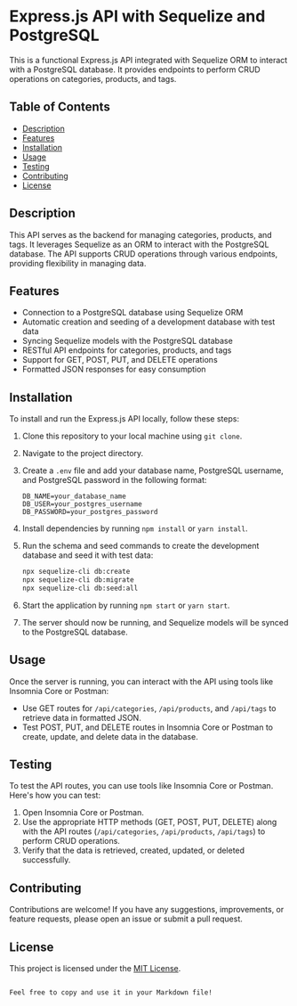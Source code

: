 # Express.js API with Sequelize and PostgreSQL

This is a functional Express.js API integrated with Sequelize ORM to interact with a PostgreSQL database. It provides endpoints to perform CRUD operations on categories, products, and tags.

## Table of Contents

- [Description](#description)
- [Features](#features)
- [Installation](#installation)
- [Usage](#usage)
- [Testing](#testing)
- [Contributing](#contributing)
- [License](#license)

## Description

This API serves as the backend for managing categories, products, and tags. It leverages Sequelize as an ORM to interact with the PostgreSQL database. The API supports CRUD operations through various endpoints, providing flexibility in managing data.

## Features

- Connection to a PostgreSQL database using Sequelize ORM
- Automatic creation and seeding of a development database with test data
- Syncing Sequelize models with the PostgreSQL database
- RESTful API endpoints for categories, products, and tags
- Support for GET, POST, PUT, and DELETE operations
- Formatted JSON responses for easy consumption

## Installation

To install and run the Express.js API locally, follow these steps:

1. Clone this repository to your local machine using `git clone`.
2. Navigate to the project directory.
3. Create a `.env` file and add your database name, PostgreSQL username, and PostgreSQL password in the following format:

   ```plaintext
   DB_NAME=your_database_name
   DB_USER=your_postgres_username
   DB_PASSWORD=your_postgres_password
   ```

4. Install dependencies by running `npm install` or `yarn install`.
5. Run the schema and seed commands to create the development database and seed it with test data:

   ```bash
   npx sequelize-cli db:create
   npx sequelize-cli db:migrate
   npx sequelize-cli db:seed:all
   ```

6. Start the application by running `npm start` or `yarn start`.
7. The server should now be running, and Sequelize models will be synced to the PostgreSQL database.

## Usage

Once the server is running, you can interact with the API using tools like Insomnia Core or Postman:

- Use GET routes for `/api/categories`, `/api/products`, and `/api/tags` to retrieve data in formatted JSON.
- Test POST, PUT, and DELETE routes in Insomnia Core or Postman to create, update, and delete data in the database.

## Testing

To test the API routes, you can use tools like Insomnia Core or Postman. Here's how you can test:

1. Open Insomnia Core or Postman.
2. Use the appropriate HTTP methods (GET, POST, PUT, DELETE) along with the API routes (`/api/categories`, `/api/products`, `/api/tags`) to perform CRUD operations.
3. Verify that the data is retrieved, created, updated, or deleted successfully.

## Contributing

Contributions are welcome! If you have any suggestions, improvements, or feature requests, please open an issue or submit a pull request.

## License

This project is licensed under the [MIT License](LICENSE).
```

Feel free to copy and use it in your Markdown file!
